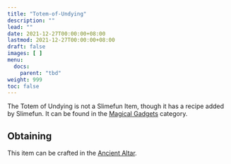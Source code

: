 ```yaml
---
title: "Totem-of-Undying"
description: ""
lead: ""
date: 2021-12-27T00:00:00+08:00
lastmod: 2021-12-27T00:00:00+08:00
draft: false
images: [ ]
menu:
  docs:
    parent: "tbd"
weight: 999
toc: false
---
```


The Totem of Undying is not a Slimefun Item, though it has a recipe added by Slimefun. It can be found in the [Magical Gadgets](/docs/slimefun/magical-gadgets) category.

## Obtaining

This item can be crafted in the [Ancient Altar](/docs/slimefun/ancient-altar).
